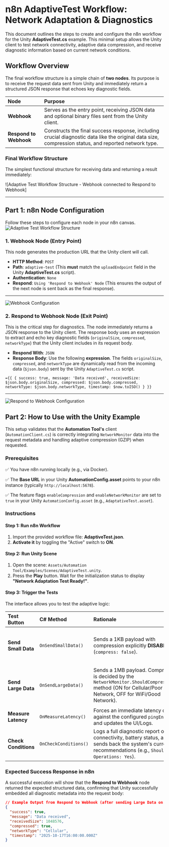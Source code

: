 
# n8n AdaptiveTest Workflow: Network Adaptation & Diagnostics

This document outlines the steps to create and configure the n8n workflow for the Unity **AdaptiveTest.cs** example. This minimal setup allows the Unity client to test network connectivity, adaptive data compression, and receive diagnostic information based on current network conditions.

## Workflow Overview

The final workflow structure is a simple chain of **two nodes**. Its purpose is to receive the request data sent from Unity and immediately return a structured JSON response that echoes key diagnostic fields.

| Node | Purpose |
| :--- | :--- |
| **Webhook** | Serves as the entry point, receiving JSON data and optional binary files sent from the Unity client. |
| **Respond to Webhook** | Constructs the final success response, including crucial diagnostic data like the original data size, compression status, and reported network type. |

### Final Workflow Structure

The simplest functional structure for receiving data and returning a result immediately:

\![Adaptive Test Workflow Structure - Webhook connected to Respond to Webhook]

-----

## Part 1: n8n Node Configuration

Follow these steps to configure each node in your n8n canvas.
![Adaptive Test Workflow Structure](./Structure_Configuration.png)

### 1\. Webhook Node (Entry Point)

This node generates the production URL that the Unity client will call.

  - **HTTP Method**: `POST`
  - **Path**: `adaptive-test` (This **must** match the `uploadEndpoint` field in the Unity **AdaptiveTest.cs** script).
  - **Authentication**: `None`
  - **Respond**: `Using 'Respond to Webhook' Node` (This ensures the output of the next node is sent back as the final response).

-----
![Webhook Configuration](./Webhook.png)
### 2\. Respond to Webhook Node (Exit Point)

This is the critical step for diagnostics. The node immediately returns a JSON response to the Unity client. The response body uses an expression to extract and echo key diagnostic fields (`originalSize`, `compressed`, `networkType`) that the Unity client includes in its request body.

  - **Respond With**: `JSON`
  - **Response Body**: Use the following **expression**. The fields `originalSize`, `compressed`, and `networkType` are dynamically read from the incoming data (`$json.body`) sent by the Unity `AdaptiveTest.cs` script.

<!-- end list -->

```
={{ { success: true, message: 'Data received', receivedSize: $json.body.originalSize, compressed: $json.body.compressed, networkType: $json.body.networkType, timestamp: $now.toISO() } }}
```

-----
![Respond to Webhook Configuration](./Respond_To_Webhook.png)
## Part 2: How to Use with the Unity Example

This setup validates that the **Automation Tool's** client (`AutomationClient.cs`) is correctly integrating `NetworkMonitor` data into the request metadata and handling adaptive compression (GZIP) when requested.

### Prerequisites

✅ You have n8n running locally (e.g., via Docker).

✅ The **Base URL** in your Unity **AutomationConfig.asset** points to your n8n instance (typically `http://localhost:5678`).

✅ The feature flags `enableCompression` and `enableNetworkMonitor` are set to `true` in your Unity `AutomationConfig.asset` (e.g., `AdaptativeTest.asset`).

### Instructions

#### Step 1: Run n8n Workflow

1.  Import the provided workflow file: **AdaptiveTest.json**.
2.  **Activate it** by toggling the "Active" switch to **ON**.

#### Step 2: Run Unity Scene

1.  Open the scene: `Assets/Automation Tool/Examples/Scenes/AdaptiveTest.unity`.
2.  Press the **Play** button. Wait for the initialization status to display **"Network Adaptation Test Ready\!"**.

#### Step 3: Trigger the Tests

The interface allows you to test the adaptive logic:

| Test Button | C\# Method | Rationale | Expected Console Output |
| :--- | :--- | :--- | :--- |
| **Send Small Data** | `OnSendSmallData()` | Sends a 1KB payload with compression explicitly **DISABLED** (`compress: false`). | `SUCCESS: Small data delivered...` (Check n8n execution output for `compressed: false`). |
| **Send Large Data** | `OnSendLargeData()` | Sends a 1MB payload. Compression is decided by the `NetworkMonitor.ShouldCompressData()` method (ON for Cellular/Poor Network, OFF for WiFi/Good Network). | `SUCCESS: Large data delivered...` (Check n8n output for the decision: `compressed: true` or `false`). |
| **Measure Latency** | `OnMeasureLatency()` | Forces an immediate latency check against the configured `pingEndpoint` and updates the UI/Logs. | `Latency measured: Xms. Category: [Good/Fair/Poor]`. |
| **Check Conditions** | `OnCheckConditions()` | Logs a full diagnostic report on connectivity, battery status, and sends back the system's current recommendations (e.g., `Should Defer Operations: Yes`). | Detailed log output with network type and performance recommendations. |

### Expected Success Response in n8n

A successful execution will show that the **Respond to Webhook** node returned the expected structured data, confirming that Unity successfully embedded all diagnostic metadata into the request body:

```json
// Example Output from Respond to Webhook (after sending Large Data on a Cellular connection)
{
  "success": true,
  "message": "Data received",
  "receivedSize": 1048576,
  "compressed": true,
  "networkType": "Cellular",
  "timestamp": "2025-10-17T16:00:00.000Z"
}
```